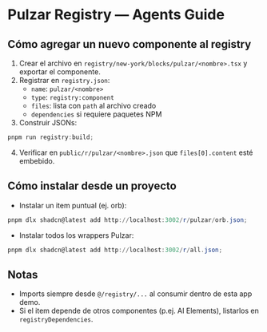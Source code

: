 # Pulzar Registry — Agents Guide

## Cómo agregar un nuevo componente al registry

1. Crear el archivo en `registry/new-york/blocks/pulzar/<nombre>.tsx` y exportar el componente.
2. Registrar en `registry.json`:
   - `name`: `pulzar/<nombre>`
   - `type`: `registry:component`
   - `files`: lista con `path` al archivo creado
   - `dependencies` si requiere paquetes NPM
3. Construir JSONs:
```powershell
pnpm run registry:build;
```
4. Verificar en `public/r/pulzar/<nombre>.json` que `files[0].content` esté embebido.

## Cómo instalar desde un proyecto

- Instalar un item puntual (ej. orb):
```powershell
pnpm dlx shadcn@latest add http://localhost:3002/r/pulzar/orb.json;
```

- Instalar todos los wrappers Pulzar:
```powershell
pnpm dlx shadcn@latest add http://localhost:3002/r/all.json;
```

## Notas

- Imports siempre desde `@/registry/...` al consumir dentro de esta app demo.
- Si el item depende de otros componentes (p.ej. AI Elements), listarlos en `registryDependencies`.

